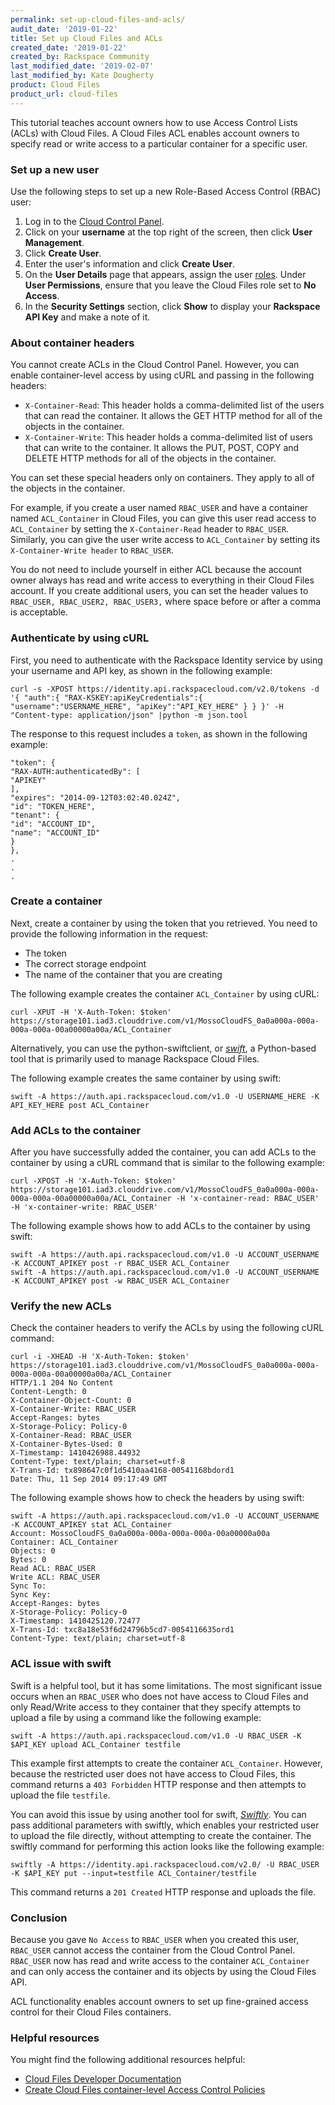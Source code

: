 ```yaml
---
permalink: set-up-cloud-files-and-acls/
audit_date: '2019-01-22'
title: Set up Cloud Files and ACLs
created_date: '2019-01-22'
created_by: Rackspace Community
last_modified_date: '2019-02-07'
last_modified_by: Kate Dougherty
product: Cloud Files
product_url: cloud-files
---
```


This tutorial teaches account owners how to use Access Control Lists (ACLs)
with Cloud Files. A Cloud Files ACL enables account owners to specify read or
write access to a particular container for a specific user.

### Set up a new user

Use the following steps to set up a new Role-Based Access Control (RBAC) user:

1. Log in to the [Cloud Control Panel](https://login.rackspace.com).
2. Click on your **username** at the top right of the screen, then click
   **User Management**.
3. Click **Create User**.
4. Enter the user's information and click **Create User**.
5. On the **User Details** page that appears, assign the user
   [roles](/how-to/overview-role-based-access-control-rbac/). Under
   **User Permissions**, ensure that you leave the Cloud Files role set
   to **No Access**.
6. In the **Security Settings** section, click **Show** to display your
   **Rackspace API Key** and make a note of it.

### About container headers

You cannot create ACLs in the Cloud Control Panel. However, you can enable
container-level access by using cURL and passing in the following headers:

- `X-Container-Read`: This header holds a comma-delimited list
  of the users that can read the container. It allows the GET HTTP method for
  all of the objects in the container.
- `X-Container-Write`: This header holds a comma-delimited
  list of users that can write to the container. It allows the PUT, POST, COPY
  and DELETE HTTP methods for all of the objects in the container.

You can set these special headers only on containers. They apply to all of the
objects in the container.

For example, if you create a user named `RBAC_USER` and have a container named
`ACL_Container` in Cloud Files, you can give this user read access to
`ACL_Container` by setting the `X-Container-Read` header to `RBAC_USER`.
Similarly, you can give the user write access to `ACL_Container` by setting its
`X-Container-Write header` to `RBAC_USER`.

You do not need to include yourself in either ACL because the account owner
always has read and write access to everything in their Cloud Files
account. If you create additional users, you can set the header values to
`RBAC_USER, RBAC_USER2, RBAC_USER3,` where space before or after a comma is
acceptable.

### Authenticate by using cURL

First, you need to authenticate with the Rackspace Identity service by
using your username and API key, as shown in the following example:

    curl -s -XPOST https://identity.api.rackspacecloud.com/v2.0/tokens -d '{ "auth":{ "RAX-KSKEY:apiKeyCredentials":{ "username":"USERNAME_HERE", "apiKey":"API_KEY_HERE" } } }' -H "Content-type: application/json" |python -m json.tool

The response to this request includes a `token`, as shown
in the following example:

    "token": {
    "RAX-AUTH:authenticatedBy": [
    "APIKEY"
    ],
    "expires": "2014-09-12T03:02:40.024Z",
    "id": "TOKEN_HERE",
    "tenant": {
    "id": "ACCOUNT_ID",
    "name": "ACCOUNT_ID"
    }
    },
    .
    .
    .

### Create a container

Next, create a container by using the token that you retrieved. You need to
provide the following information in the request:

- The token
- The correct storage endpoint
- The name of the container that you are creating

The following example creates the container `ACL_Container` by using cURL:

    curl -XPUT -H 'X-Auth-Token: $token' https://storage101.iad3.clouddrive.com/v1/MossoCloudFS_0a0a000a-000a-000a-000a-00a00000a00a/ACL_Container

Alternatively, you can use the python-swiftclient, or _[swift](https://developer.rackspace.com/docs/user-guides/infrastructure/cloud-interfaces/cli/swift/)_, a Python-based tool that is primarily used to manage Rackspace Cloud
Files.

The following example creates the same container by using swift:

    swift -A https://auth.api.rackspacecloud.com/v1.0 -U USERNAME_HERE -K API_KEY_HERE post ACL_Container

### Add ACLs to the container

After you have successfully added the container, you can add ACLs to the
container by using a cURL command that is similar to the following example:

    curl -XPOST -H 'X-Auth-Token: $token' https://storage101.iad3.clouddrive.com/v1/MossoCloudFS_0a0a000a-000a-000a-000a-00a00000a00a/ACL_Container -H 'x-container-read: RBAC_USER' -H 'x-container-write: RBAC_USER'

The following example shows how to add ACLs to the container by using swift:

    swift -A https://auth.api.rackspacecloud.com/v1.0 -U ACCOUNT_USERNAME -K ACCOUNT_APIKEY post -r RBAC_USER ACL_Container
    swift -A https://auth.api.rackspacecloud.com/v1.0 -U ACCOUNT_USERNAME -K ACCOUNT_APIKEY post -w RBAC_USER ACL_Container

### Verify the new ACLs

Check the container headers to verify the ACLs by using the following cURL
command:

    curl -i -XHEAD -H 'X-Auth-Token: $token' https://storage101.iad3.clouddrive.com/v1/MossoCloudFS_0a0a000a-000a-000a-000a-00a00000a00a/ACL_Container
    HTTP/1.1 204 No Content
    Content-Length: 0
    X-Container-Object-Count: 0
    X-Container-Write: RBAC_USER
    Accept-Ranges: bytes
    X-Storage-Policy: Policy-0
    X-Container-Read: RBAC_USER
    X-Container-Bytes-Used: 0
    X-Timestamp: 1410426988.44932
    Content-Type: text/plain; charset=utf-8
    X-Trans-Id: tx898647c0f1d5410aa4168-00541168bdord1
    Date: Thu, 11 Sep 2014 09:17:49 GMT

The following example shows how to check the headers by using swift:

    swift -A https://auth.api.rackspacecloud.com/v1.0 -U ACCOUNT_USERNAME -K ACCOUNT_APIKEY stat ACL_Container
    Account: MossoCloudFS_0a0a000a-000a-000a-000a-00a00000a00a
    Container: ACL_Container
    Objects: 0
    Bytes: 0
    Read ACL: RBAC_USER
    Write ACL: RBAC_USER
    Sync To:
    Sync Key:
    Accept-Ranges: bytes
    X-Storage-Policy: Policy-0
    X-Timestamp: 1410425120.72477
    X-Trans-Id: txc8a18e53f6d24796b5cd7-0054116635ord1
    Content-Type: text/plain; charset=utf-8

### ACL issue with swift

Swift is a helpful tool, but it has some limitations. The most significant
issue occurs when an `RBAC_USER` who does not have access to Cloud Files and
only Read/Write access to they container that they specify attempts to upload
a file by using a command like the following example:

    swift -A https://auth.api.rackspacecloud.com/v1.0 -U RBAC_USER -K $API_KEY upload ACL_Container testfile

This example first attempts to create the container `ACL_Container`. However,
because the restricted user does not have access to Cloud Files, this command
returns a `403 Forbidden` HTTP response and then attempts to upload the file
`testfile`.

You can avoid this issue by using another tool for swift, _[Swiftly](https://developer.rackspace.com/docs/user-guides/infrastructure/cloud-interfaces/cli/swiftly/#swiftly)_. You can pass additional parameters with swiftly, which
enables your restricted user to upload the file directly, without attempting
to create the container. The swiftly command for performing this action looks
like the following example:

    swiftly -A https://identity.api.rackspacecloud.com/v2.0/ -U RBAC_USER -K $API_KEY put --input=testfile ACL_Container/testfile

This command returns a `201 Created` HTTP response and uploads the file.

### Conclusion

Because you gave `No Access` to `RBAC_USER` when you created this user,
`RBAC_USER` cannot access the container from the Cloud Control Panel.
`RBAC_USER` now has read and write access to the container `ACL_Container` and
can only access the container and its objects by using the Cloud Files API.

ACL functionality enables account owners to set up fine-grained access
control for their Cloud Files containers.

### Helpful resources

You might find the following additional resources helpful:

- [Cloud Files Developer Documentation](http://docs.rackspace.com/files/api/v1/cf-devguide/content/Overview-d1e70.html)
- [Create Cloud Files container-level Access Control Policies](http://www.rackspace.com/blog/create-cloud-files-container-level-access-control-policies/)
